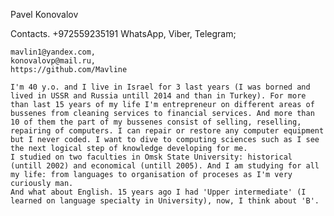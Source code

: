 Pavel Konovalov

Contacts.
	+972559235191 WhatsApp, Viber, Telegram;

	mavlin1@yandex.com, 
	konovalovp@mail.ru,
	https://github.com/Mavline           

	I'm 40 y.o. and I live in Israel for 3 last years (I was borned and lived in USSR and Russia untill 2014 and than in Turkey). For more than last 15 years of my life I'm entrepreneur on different areas of bussenes from cleaning services to financial services. And more than 10 of them the part of my bussenes consist of selling, reselling, repairing of computers. I can repair or restore any computer equipment but I never coded. I want to dive to computing sciences such as I see the next logical step of knowledge developing for me.
	I studied on two faculties in Omsk State University: historical (untill 2002) and economical (untill 2005). And I am studying for all my life: from languages to organisation of proceses as I'm very curiously man.
	And what about English. 15 years ago I had 'Upper intermediate' (I learned on language specialty in University), now, I think about 'B'.